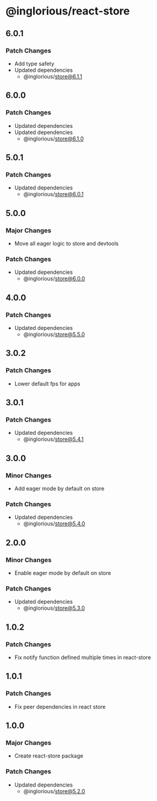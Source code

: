 # @inglorious/react-store

## 6.0.1

### Patch Changes

- Add type safety
- Updated dependencies
  - @inglorious/store@6.1.1

## 6.0.0

### Patch Changes

- Updated dependencies
- Updated dependencies
  - @inglorious/store@6.1.0

## 5.0.1

### Patch Changes

- Updated dependencies
  - @inglorious/store@6.0.1

## 5.0.0

### Major Changes

- Move all eager logic to store and devtools

### Patch Changes

- Updated dependencies
  - @inglorious/store@6.0.0

## 4.0.0

### Patch Changes

- Updated dependencies
  - @inglorious/store@5.5.0

## 3.0.2

### Patch Changes

- Lower default fps for apps

## 3.0.1

### Patch Changes

- Updated dependencies
  - @inglorious/store@5.4.1

## 3.0.0

### Minor Changes

- Add eager mode by default on store

### Patch Changes

- Updated dependencies
  - @inglorious/store@5.4.0

## 2.0.0

### Minor Changes

- Enable eager mode by default on store

### Patch Changes

- Updated dependencies
  - @inglorious/store@5.3.0

## 1.0.2

### Patch Changes

- Fix notify function defined multiple times in react-store

## 1.0.1

### Patch Changes

- Fix peer dependencies in react store

## 1.0.0

### Major Changes

- Create react-store package

### Patch Changes

- Updated dependencies
  - @inglorious/store@5.2.0
